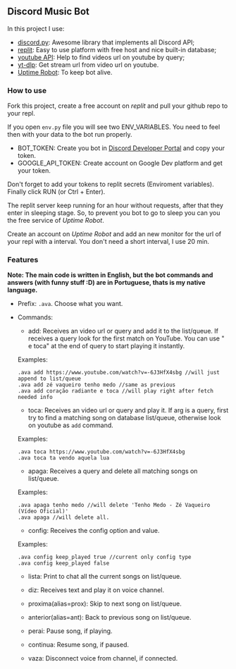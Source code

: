 ## Discord Music Bot

In this project I use:
 - [discord.py](https://discordpy.readthedocs.io): Awesome library that implements all Discord API;
 - [replit](https://replit.com): Easy to use platform with free host and nice built-in database;
 - [youtube API](https://developers.google.com/youtube/v3/docs): Help to find videos url on youtube by query;
 - [yt-dlp](https://github.com/yt-dlp/yt-dlp): Get stream url from video url on youtube.
 - [Uptime Robot](https://uptimerobot.com/): To keep bot alive.

### How to use
Fork this project, create a free account on *replit* and pull your github repo to your repl.

If you open `env.py` file you will see two ENV_VARIABLES. You need to feel then with your data to the bot run properly. 
 - BOT_TOKEN: Create you bot in [Discord Developer Portal](https://discord.com/developers/applications) and copy your token.
 - GOOGLE_API_TOKEN: Create account on Google Dev platform and get your token.

Don't forget to add your tokens to replit secrets (Enviroment variables). Finally click RUN (or Ctrl + Enter).

The replit server keep running for an hour without requests, after that they enter in sleeping stage. So, to prevent you bot to go to sleep you can you the free service of *Uptime Robot*.

Create an account on *Uptime Robot* and add an new monitor for the url of your repl with a interval. You don't need a short interval, I use 20 min.


### Features
**Note: The main code is written in English, but the bot commands and answers (with funny stuff :D) are in Portuguese, thats is my native language.**

 - Prefix: `.ava`. Choose what you want.

 - Commands:
    - add: Receives an video url or query and add it to the list/queue. If receives a query look for the first match on YouTube. You can use " e toca" at the end of query to start playing it instantly.

    Examples:
    ```
    .ava add https://www.youtube.com/watch?v=-6J3HfX4sbg //will just append to list/queue
    .ava add zé vaqueiro tenho medo //same as previous
    .ava add coração radiante e toca //will play right after fetch needed info
    ```
    - toca: Receives an video url or query and play it. If arg is a query, first try to find a matching song on database list/queue, otherwise look on youtube as `add` command.

    Examples:
    ```
    .ava toca https://www.youtube.com/watch?v=-6J3HfX4sbg
    .ava toca ta vendo aquela lua
    ```
    - apaga: Receives a query and delete all matching songs on list/queue.

    Examples:
    ```
    .ava apaga tenho medo //will delete 'Tenho Medo - Zé Vaqueiro (Vídeo Oficial)'
    .ava apaga //will delete all.
    ```
    - config: Receives the config option and value.

    Examples:
    ```
    .ava config keep_played true //current only config type
    .ava config keep_played false
    ```
    - lista: Print to chat all the current songs on list/queue.

    - diz: Receives text and play it on voice channel.

    - proxima(alias=prox): Skip to next song on list/queue.
    
    - anterior(alias=ant): Back to previous song on list/queue.

    - perai: Pause song, if playing.

    - continua: Resume song, if paused.

    - vaza: Disconnect voice from channel, if connected.



